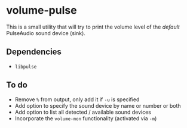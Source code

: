 # volume-pulse

This is a small utility that will try to print the volume level of the _default_ PulseAudio sound device (sink).

## Dependencies

- `libpulse`

## To do

- Remove `%` from output, only add it if `-u` is specified
- Add option to specify the sound device by name or number or both
- Add option to list all detected / available sound devices
- Incorporate the `volume-mon` functionality (activated via `-m`)
